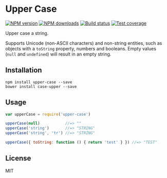 # Upper Case

[![NPM version][npm-image]][npm-url]
[![NPM downloads][downloads-image]][downloads-url]
[![Build status][travis-image]][travis-url]
[![Test coverage][coveralls-image]][coveralls-url]

Upper case a string.

Supports Unicode (non-ASCII characters) and non-string entities, such as objects with a `toString` property, numbers and booleans. Empty values (`null` and `undefined`) will result in an empty string.

## Installation

```
npm install upper-case --save
bower install case-upper --save
```

## Usage

```js
var upperCase = require('upper-case')

upperCase(null)           //=> ""
upperCase('string')       //=> "STRING"
upperCase('string', 'tr') //=> "STRİNG"

upperCase({ toString: function () { return 'test' } }) //=> "TEST"
```

## License

MIT

[npm-image]: https://img.shields.io/npm/v/upper-case.svg?style=flat
[npm-url]: https://npmjs.org/package/upper-case
[downloads-image]: https://img.shields.io/npm/dm/upper-case.svg?style=flat
[downloads-url]: https://npmjs.org/package/upper-case
[travis-image]: https://img.shields.io/travis/blakeembrey/upper-case.svg?style=flat
[travis-url]: https://travis-ci.org/blakeembrey/upper-case
[coveralls-image]: https://img.shields.io/coveralls/blakeembrey/upper-case.svg?style=flat
[coveralls-url]: https://coveralls.io/r/blakeembrey/upper-case?branch=master

